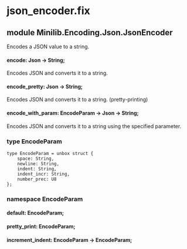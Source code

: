 # json_encoder.fix

## module Minilib.Encoding.Json.JsonEncoder

Encodes a JSON value to a string.

#### encode: Json -> String;

Encodes JSON and converts it to a string.

#### encode_pretty: Json -> String;

Encodes JSON and converts it to a string. (pretty-printing)

#### encode_with_param: EncodeParam -> Json -> String;

Encodes JSON and converts it to a string using the specified parameter.

### type EncodeParam

```
type EncodeParam = unbox struct {
    space: String,
    newline: String,
    indent: String,
    indent_incr: String,
    number_prec: U8
};
```
### namespace EncodeParam

#### default: EncodeParam;

#### pretty_print: EncodeParam;

#### increment_indent: EncodeParam -> EncodeParam;

